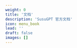 ```yaml
---
weight: 0
title: '文档'
description: 'SusuGPT 官方文档'
icon: menu_book
lead: ''
draft: false
images: []
---
```

